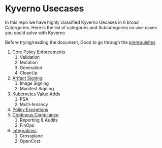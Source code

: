 # Kyverno Usecases

In this repo we have highly classified Kyverno Uecases in 6 broad Catergories. 
Here is the list of categories and Subcategories on use-cases you could solve with Kyverno

Before trying/reading the document, Good to go through the [prerequisites](./modules/00-prerequisites/) 

  1. [Core Policy Enforcements](./modules/01-policy-core/)
     1. Validation
     2. Mutation
     3. Generation
     4. CleanUp
  2. [Arifact Signing](./modules/02-artifact-signing/)
     1. Image Signing
     2. Manifest Signing
  3. [Kubernetes Value Adds](./modules/03-kube-valueadd/)
     1. PSA
     2. Multi-tenancy
  4. [Policy Exceptions](./modules/04-policy-exceptions/)
  5. [Continous Compliance](./modules/05-continous-compliance/)
     1. Reporting & Audits
     2. FinOps
  6. [Integrations](./modules/06-integrations/)
     1. Crossplane
     2. OpenCost
   